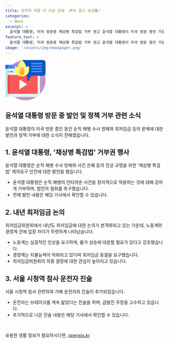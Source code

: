 ```yaml
---
title: 정치적 악용 더 이상 안돼  尹의 경고 관심集!
categories:
  - News
excerpt: >
  윤석열 대통령, 미국 방문중 채상병 특검법 거부 권고 윤석열 대통령이 미국 방문 중인 가운데 9일 채상병 특검법 재의요구 안건을 거부했다. 정부는 경찰 수사 결과에 따라 법률안 철회를 요청했으며, 노동계와 경영계 간 최저임금 논의도 충돌 상황. 시청역 참사 운전자는 급발진 주장을 고수하며 차량의 상태를 주장 중이다.
feature_text: >
  윤석열 대통령, 미국 방문중 채상병 특검법 거부 권고 윤석열 대통령이 미국 방문 중인 가운데 9일 채상병 특검법 재의요구 안건을 거부했다. 정부는 경찰 수사 결과에 따라 법률안 철회를 요청했으며, 노동계와 경영계 간 최저임금 논의도 충돌 상황. 시청역 참사 운전자는 급발진 주장을 고수하며 차량의 상태를 주장 중이다.
image: '/assets/img/newspaper.png'
---
```


<p><img src="/assets/img/news.png" alt="rentncar 속보" /></p>

<h2>윤석열 대통령 방문 중 발언 및 정책 거부 관련 소식</h2>

<p data-ke-size="size16">윤석열 대통령이 미국 방문 중인 동안 순직 해병 수사 방해와 최저임금 등의 문제에 대한 발언과 정책 거부에 대한 소식이 전해졌습니다.</p>

<h2 data-ke-size="size26">1. 윤석열 대통령, '채상병 특검법' 거부권 행사</h2>

<p data-ke-size="size16">윤석열 대통령은 순직 해병 수사 방해와 사건 은폐 등의 진상 규명을 위한 '채상병 특검법' 재의요구 안건에 대한 발언을 했습니다.</p>

<ul>
  <li>윤석열 대통령은 순직 해병의 안타까운 사건을 정치적으로 악용하는 것에 대해 강하게 거부하며, 법안의 철회를 촉구했습니다.</li>
  <li>전체 발언 내용은 해당 기사에서 확인할 수 있습니다.</li>
</ul>

<h2 data-ke-size="size26">2. 내년 최저임금 논의</h2>

<p data-ke-size="size16">최저임금위원회에서 내년도 최저임금에 대한 논의가 본격화되고 있는 가운데, 노동계와 경영계 간에 입장 차이가 뚜렷하게 나타났습니다.</p>

<ul>
  <li>노동계는 실질적인 인상을 요구하며, 물가 상승에 대응할 필요가 있다고 강조했습니다.</li>
  <li>경영계는 지불능력이 악화되고 있다며 최저임금 동결을 요구했습니다.</li>
  <li>최저임금위원회의 최종 결정에 대한 관심이 높아지고 있습니다.</li>
</ul>

<h2 data-ke-size="size26">3. 서울 시청역 참사 운전자 진술</h2>

<p data-ke-size="size16">서울 시청역 참사 관련하여 가해 운전자의 진술이 추가되었습니다.</p>

<ul>
  <li>운전자는 브레이크를 계속 밟았다는 진술을 하며, 급발진 주장을 고수하고 있습니다.</li>
  <li>추가적으로 나온 진술 내용은 해당 기사에서 확인할 수 있습니다.</li>
</ul>

<p data-ke-size="size16">&nbsp;</p>
유용한 생활 정보가 필요하시다면, <a href="https://opensis.kr" rel="dofollow">opensis.kr</a>


